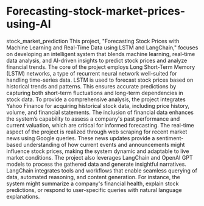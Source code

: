 # Forecasting-stock-market-prices-using-AI
stock_market_prediction
This project, "Forecasting Stock Prices with Machine Learning and Real-Time Data using LSTM and LangChain," focuses on developing an intelligent system that blends machine learning, real-time data analysis, and AI-driven insights to predict stock prices and analyze financial trends. The core of the project employs Long Short-Term Memory (LSTM) networks, a type of recurrent neural network well-suited for handling time-series data. LSTM is used to forecast stock prices based on historical trends and patterns. This ensures accurate predictions by capturing both short-term fluctuations and long-term dependencies in stock data. To provide a comprehensive analysis, the project integrates Yahoo Finance for acquiring historical stock data, including price history, volume, and financial statements. The inclusion of financial data enhances the system’s capability to assess a company's past performance and current valuation, which are critical for informed forecasting. The real-time aspect of the project is realized through web scraping for recent market news using Google queries. These news updates provide a sentiment-based understanding of how current events and announcements might influence stock prices, making the system dynamic and adaptable to live market conditions. The project also leverages LangChain and OpenAI GPT models to process the gathered data and generate insightful narratives. LangChain integrates tools and workflows that enable seamless querying of data, automated reasoning, and content generation. For instance, the system might summarize a company's financial health, explain stock predictions, or respond to user-specific queries with natural language explanations.
